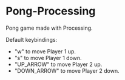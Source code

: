# Pong-Processing

Pong game made with Processing.

Default keybindings:
  - "w" to move Player 1 up.
  - "s" to move Player 1 down.
  - "UP_ARROW" to move Player 2 up.
  - "DOWN_ARROW" to move Player 2 down.
